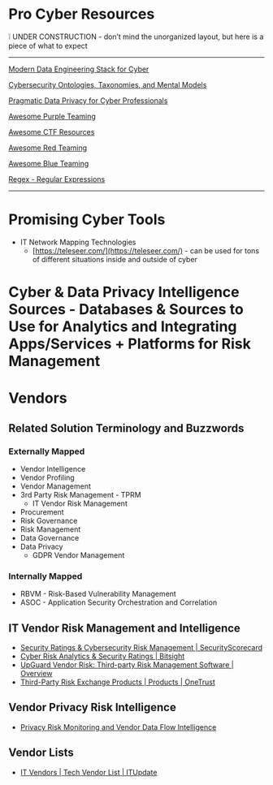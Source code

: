 # Pro Cyber Resources

<aside>
❕ UNDER CONSTRUCTION - don’t mind the unorganized layout, but here is a piece of what to expect

</aside>

---

[Modern Data Engineering Stack for Cyber](Pro%20Cyber%20Resources/Modern%20Data%20Engineering%20Stack%20for%20Cyber.md)

[Cybersecurity Ontologies, Taxonomies, and Mental Models](Pro%20Cyber%20Resources/Cybersecurity%20Ontologies,%20Taxonomies,%20and%20Mental%20M%202e2397c087334a83b80d0df595c38fdc.md)

[Pragmatic Data Privacy for Cyber Professionals](Pro%20Cyber%20Resources/Pragmatic%20Data%20Privacy%20for%20Cyber%20Professionals.md)

[Awesome Purple Teaming](Pro%20Cyber%20Resources/Awesome%20Purple%20Teaming.md)

[Awesome CTF Resources](Pro%20Cyber%20Resources/Awesome%20CTF%20Resources.md)

[Awesome Red Teaming](Pro%20Cyber%20Resources/Awesome%20Red%20Teaming.md)

[Awesome Blue Teaming](Pro%20Cyber%20Resources/Awesome%20Blue%20Teaming.md)

[Regex - Regular Expressions](Pro%20Cyber%20Resources/Regex%20-%20Regular%20Expressions.md)

---

# Promising Cyber Tools

- IT Network Mapping Technologies
    - [https://teleseer.com/](https://teleseer.com/) - can be used for tons of different situations inside and outside of cyber

# Cyber & Data Privacy Intelligence Sources - Databases & Sources to Use for Analytics and Integrating Apps/Services + Platforms for Risk Management

# Vendors

## Related Solution Terminology and Buzzwords

### Externally Mapped

- Vendor Intelligence
- Vendor Profiling
- Vendor Management
- 3rd Party Risk Management - TPRM
    - IT Vendor Risk Management
- Procurement
- Risk Governance
- Risk Management
- Data Governance
- Data Privacy
    - GDPR Vendor Management

### Internally Mapped

- RBVM - Risk-Based Vulnerability Management
- ASOC - Application Security Orchestration and Correlation

## IT Vendor Risk Management and Intelligence

- [Security Ratings & Cybersecurity Risk Management | SecurityScorecard](https://securityscorecard.com/)
- [Cyber Risk Analytics & Security Ratings | Bitsight](https://www.bitsight.com/)
- [UpGuard Vendor Risk: Third-party Risk Management Software | Overview](https://www.upguard.com/product/vendorrisk?utm_campaign=gs-b+%7C+Brand+%7C+USC&utm_source=adwords&utm_term=upguard%20vendor%20risk&utm_medium=ppc&hsa_ver=3&hsa_kw=upguard%20vendor%20risk&hsa_tgt=kwd-657232154815&hsa_acc=1646746353&hsa_cam=13352575894&hsa_ad=527969030578&hsa_mt=e&hsa_grp=121813423414&hsa_src=g&hsa_net=adwords&gclid=EAIaIQobChMIsLOUoZCr-gIVovzjBx1KJw7fEAAYASAAEgIKTfD_BwE)
- [Third-Party Risk Exchange Products | Products | OneTrust](https://www.onetrust.com/products/third-party-risk-exchange/)

## Vendor Privacy Risk Intelligence

- [Privacy Risk Monitoring and Vendor Data Flow Intelligence](https://www.clarip.com/privacy-risk-scanner)

## Vendor Lists

- [IT Vendors | Tech Vendor List | ITUpdate](https://itupdate.com.au/vendors)
